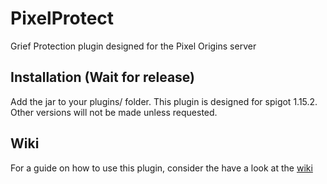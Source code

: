 # PixelProtect
Grief Protection plugin designed for the Pixel Origins server

## Installation (Wait for release)

Add the jar to your plugins/ folder. This plugin is designed for spigot 1.15.2. Other versions will not be made unless requested.

## Wiki

For a guide on how to use this plugin, consider the have a look at the [wiki](https://github.com/Tomay0/PixelProtect/wiki)
